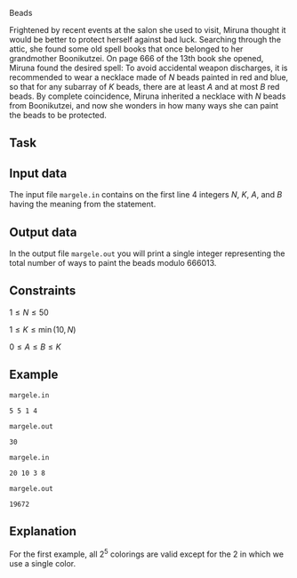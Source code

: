 Beads

Frightened by recent events at the salon she used to visit, Miruna thought it would be better to protect herself against bad luck. Searching through the attic, she found some old spell books that once belonged to her grandmother Boonikutzei. On page $666$ of the $13$th book she opened, Miruna found the desired spell: To avoid accidental weapon discharges, it is recommended to wear a necklace made of $N$ beads painted in red and blue, so that for any subarray of $K$ beads, there are at least $A$ and at most $B$ red beads. By complete coincidence, Miruna inherited a necklace with $N$ beads from Boonikutzei, and now she wonders in how many ways she can paint the beads to be protected.

## Task

## Input data

The input file `margele.in` contains on the first line $4$ integers $N$, $K$, $A$, and $B$ having the meaning from the statement.

## Output data

In the output file `margele.out` you will print a single integer representing the total number of ways to paint the beads modulo $666013$.

## Constraints

$1 \leq N \leq 50$

$1 \leq K \leq \min(10, N)$

$0 \leq A \leq B \leq K$

## Example

`margele.in`

```
5 5 1 4
```

`margele.out`

```
30
```

`margele.in`

```
20 10 3 8
```

`margele.out`

```
19672
```

## Explanation

For the first example, all $2^5$ colorings are valid except for the $2$ in which we use a single color.